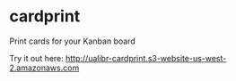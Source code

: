 # cardprint

Print cards for your Kanban board

Try it out here: http://ualibr-cardprint.s3-website-us-west-2.amazonaws.com
